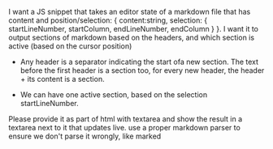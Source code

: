 I want a JS snippet that takes an editor state of a markdown file that has content and position/selection: { content:string, selection: { startLineNumber, startColumn, endLineNumber, endColumn } }. I want it to output sections of markdown based on the headers, and which section is active (based on the cursor position)

- Any header is a separator indicating the start ofa new section. The text before the first header is a section too, for every new header, the header + its content is a section.

- We can have one active section, based on the selection startLineNumber.

Please provide it as part of html with textarea and show the result in a textarea next to it that updates live. use a proper markdown parser to ensure we don't parse it wrongly, like marked
